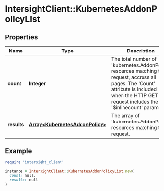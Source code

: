 # IntersightClient::KubernetesAddonPolicyList

## Properties

| Name | Type | Description | Notes |
| ---- | ---- | ----------- | ----- |
| **count** | **Integer** | The total number of &#39;kubernetes.AddonPolicy&#39; resources matching the request, accross all pages. The &#39;Count&#39; attribute is included when the HTTP GET request includes the &#39;$inlinecount&#39; parameter. | [optional] |
| **results** | [**Array&lt;KubernetesAddonPolicy&gt;**](KubernetesAddonPolicy.md) | The array of &#39;kubernetes.AddonPolicy&#39; resources matching the request. | [optional] |

## Example

```ruby
require 'intersight_client'

instance = IntersightClient::KubernetesAddonPolicyList.new(
  count: null,
  results: null
)
```

